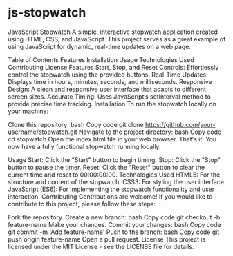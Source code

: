 ﻿# js-stopwatch
JavaScript Stopwatch
A simple, interactive stopwatch application created using HTML, CSS, and JavaScript. This project serves as a great example of using JavaScript for dynamic, real-time updates on a web page.

Table of Contents
Features
Installation
Usage
Technologies Used
Contributing
License
Features
Start, Stop, and Reset Controls: Effortlessly control the stopwatch using the provided buttons.
Real-Time Updates: Displays time in hours, minutes, seconds, and milliseconds.
Responsive Design: A clean and responsive user interface that adapts to different screen sizes.
Accurate Timing: Uses JavaScript’s setInterval method to provide precise time tracking.
Installation
To run the stopwatch locally on your machine:

Clone this repository:
bash
Copy code
git clone https://github.com/your-username/stopwatch.git
Navigate to the project directory:
bash
Copy code
cd stopwatch
Open the index.html file in your web browser.
That's it! You now have a fully functional stopwatch running locally.

Usage
Start: Click the "Start" button to begin timing.
Stop: Click the "Stop" button to pause the timer.
Reset: Click the "Reset" button to clear the current time and reset to 00:00:00:00.
Technologies Used
HTML5: For the structure and content of the stopwatch.
CSS3: For styling the user interface.
JavaScript (ES6): For implementing the stopwatch functionality and user interaction.
Contributing
Contributions are welcome! If you would like to contribute to this project, please follow these steps:

Fork the repository.
Create a new branch:
bash
Copy code
git checkout -b feature-name
Make your changes.
Commit your changes:
bash
Copy code
git commit -m 'Add feature-name'
Push to the branch:
bash
Copy code
git push origin feature-name
Open a pull request.
License
This project is licensed under the MIT License - see the LICENSE file for details.
